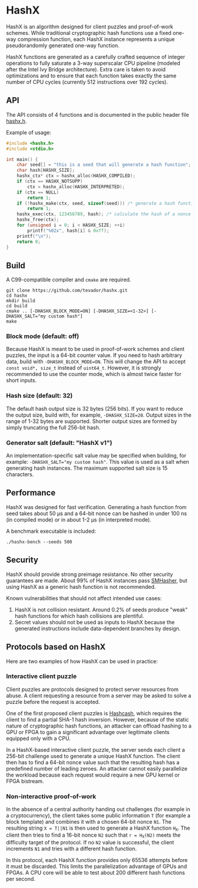 # HashX

HashX is an algorithm designed for client puzzles and proof-of-work schemes.
While traditional cryptographic hash functions use a fixed one-way compression
function, each HashX instance represents a unique pseudorandomly generated
one-way function.

HashX functions are generated as a carefully crafted sequence of integer
operations to fully saturate a 3-way superscalar CPU pipeline (modeled after
the Intel Ivy Bridge architecture). Extra care is taken to avoid optimizations
and to ensure that each function takes exactly the same number of CPU cycles
(currently 512 instructions over 192 cycles).

## API

The API consists of 4 functions and is documented in the public header file
[hashx.h](include/hashx.h).

Example of usage:

```c
#include <hashx.h>
#include <stdio.h>

int main() {
    char seed[] = "this is a seed that will generate a hash function";
    char hash[HASHX_SIZE];
    hashx_ctx* ctx = hashx_alloc(HASHX_COMPILED);
    if (ctx == HASHX_NOTSUPP)
        ctx = hashx_alloc(HASHX_INTERPRETED);
    if (ctx == NULL)
        return 1;
    if (!hashx_make(ctx, seed, sizeof(seed))) /* generate a hash function */
        return 1;
    hashx_exec(ctx, 123456789, hash); /* calculate the hash of a nonce value */
    hashx_free(ctx);
    for (unsigned i = 0; i < HASHX_SIZE; ++i)
        printf("%02x", hash[i] & 0xff);
    printf("\n");
    return 0;
}
```

## Build

A C99-compatible compiler and `cmake` are required.

```
git clone https://github.com/tevador/hashx.git
cd hashx
mkdir build
cd build
cmake .. [-DHASHX_BLOCK_MODE=ON] [-DHASHX_SIZE=<1-32>] [-DHASHX_SALT="my custom hash"]
make
```

### Block mode (default: off)

Because HashX is meant to be used in proof-of-work schemes and client puzzles,
the input is a 64-bit counter value. If you need to hash arbitrary data, build
with `-DHASHX_BLOCK_MODE=ON`. This will change the API to accept `const void*, size_t` instead of `uint64_t`.
However, it is strongly recommended to use the counter mode, which is almost twice faster for short inputs.

### Hash size (default: 32)

The default hash output size is 32 bytes (256 bits). If you want to reduce the output
size, build with, for example, `-DHASHX_SIZE=20`. Output sizes in the range of 1-32 bytes
are supported. Shorter output sizes are formed by simply truncating the full 256-bit hash.

### Generator salt (default: "HashX v1")

An implementation-specific salt value may be specified when building, for example: `-DHASHX_SALT="my custom hash"`.
This value is used as a salt when generating hash instances. The maximum supported
salt size is 15 characters.

## Performance

HashX was designed for fast verification. Generating a hash function from seed
takes about 50 μs and a 64-bit nonce can be hashed in under 100 ns (in compiled
mode) or in about 1-2 μs (in interpreted mode).

A benchmark executable is included:
```
./hashx-bench --seeds 500
```

## Security

HashX should provide strong preimage resistance. No other security guarantees are made. About
 99% of HashX instances pass [SMHasher](https://github.com/tevador/smhasher),
 but using HashX as a generic hash function is not recommended.

Known vulnerabilities that should not affect intended use cases:

1. HashX is not collision resistant. Around 0.2% of seeds produce "weak" hash functions for
which hash collisions are plentiful.
2. Secret values should not be used as inputs to HashX because the generated instructions
include data-dependent branches by design.

## Protocols based on HashX

Here are two examples of how HashX can be used in practice:

### Interactive client puzzle

Client puzzles are protocols designed to protect server resources from abuse.
A client requesting a resource from a server may be asked to solve a puzzle
before the request is accepted.

One of the first proposed client puzzles is [Hashcash](https://en.wikipedia.org/wiki/Hashcash),
which requires the client to find a partial SHA-1 hash inversion. However,
because of the static nature of cryptographic hash functions, an attacker can
offload hashing to a GPU or FPGA to gain a significant advantage over legitimate
clients equipped only with a CPU.

In a HashX-based interactive client puzzle, the server sends each client
a 256-bit challenge used to generate a unique HashX function. The client then
has to find a 64-bit nonce value such that the resulting hash has a predefined
number of leading zeroes. An attacker cannot easily parallelize the workload
because each request would require a new GPU kernel or FPGA bistream.

### Non-interactive proof-of-work

In the absence of a central authority handing out challenges (for example in
a cryptocurrency), the client takes some public information `T` (for example
a block template) and combines it with a chosen 64-bit nonce `N1`.
The resulting string `X = T||N1` is then used to generate a HashX function
<code>H<sub>X</sub></code>. The client then tries to find a 16-bit nonce `N2`
such that <code>r = H<sub>X</sub>(N2)</code> meets the difficulty target of
the protocol. If no `N2` value is successful, the client increments `N1` and
tries with a different hash function.

In this protocol, each HashX function provides only 65536 attempts before it
must be discarded. This limits the parallelization advantage of GPUs and FPGAs.
A CPU core will be able to test about 200 different hash functions per second.
